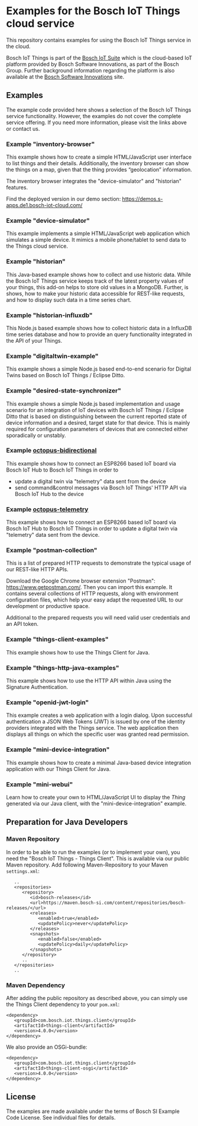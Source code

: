 # Examples for the Bosch IoT Things cloud service

This repository contains examples for using the Bosch IoT Things service in the cloud.

Bosch IoT Things is part of the [Bosch IoT Suite](https://www.bosch-iot-suite.com) which is the cloud-based IoT platform provided by Bosch Software Innovations, as part of the Bosch Group.
Further background information regarding the platform is also available at the [Bosch Software Innovations](https://www.bosch-si.com/iot-platform/bosch-iot-suite/homepage-bosch-iot-suite.html) site.

## Examples

The example code provided here shows a selection of the Bosch IoT Things service functionality. However, the examples do not cover the complete service offering. If you need more information, please visit the links above or contact us.

### Example "inventory-browser"

This example shows how to create a simple HTML/JavaScript user interface to list things and their details. Additionally, the inventory browser can show the things on a map, given that the thing provides “geolocation” information.

The inventory browser integrates the "device-simulator" and "historian" features.

Find the deployed version in our demo section: https://demos.s-apps.de1.bosch-iot-cloud.com/

### Example "device-simulator"

This example implements a simple HTML/JavaScript web application which simulates a simple device. It mimics a mobile phone/tablet to send data to the Things cloud service.

### Example "historian"

This Java-based example shows how to collect and use historic data. While the Bosch IoT Things service keeps track of the latest property values of your things, this add-on helps to store old values in a MongoDB.
Further, is shows, how to make your historic data accessible for REST-like requests, and how to display such data in a time series chart.

### Example "historian-influxdb"

This Node.js based example shows how to collect historic data in a InfluxDB time series database and how to provide an query functionality integrated in the API of your Things.

### Example "digitaltwin-example"

This example shows a simple Node.js based end-to-end scenario for Digital Twins based on Bosch IoT Things / Eclipse Ditto.

### Example "desired-state-synchronizer"

This example shows a simple Node.js based implementation and usage scenario for an integration of IoT devices with Bosch IoT Things / Eclipse Ditto that is based on distinguishing between the current reported state of device information and a desired, target state for that device. This is mainly required for configuration parameters of devices that are connected either sporadically or unstably.

### Example [octopus-bidirectional](octopus-bidirectional/)

This example shows how to connect an ESP8266 based IoT board via Bosch IoT Hub to Bosch IoT Things in order to 
* update a digital twin via "telemetry" data sent from the device
* send command&control messages via Bosch IoT Things' HTTP API via Bosch IoT Hub to the device

### Example [octopus-telemetry](octopus-telemetry/)

This example shows how to connect an ESP8266 based IoT board via Bosch IoT Hub to Bosch IoT Things in order to update 
a digital twin via "telemetry" data sent from the device.

### Example "postman-collection"

This is a list of prepared HTTP requests to demonstrate the typical usage of our REST-like HTTP APIs.

Download the Google Chrome browser extension "Postman": <https://www.getpostman.com/>.
Then you can import this example. It contains several collections of HTTP requests, along with environment configuration files, which help your easy adapt the requested URL to our development or productive space.

Additional to the prepared requests you will need valid user credentials and an API token.

### Example "things-client-examples"

This example shows how to use the Things Client for Java.

### Example "things-http-java-examples"

This example shows how to use the HTTP API within Java using the Signature Authentication.

### Example "openid-jwt-login"

This example creates a web application with a login dialog. Upon successful authentication a JSON Web Tokens (JWT) is issued by one of the identity providers integrated with the Things service. The web application then displays all things on which the specific user was granted read permission.

### Example "mini-device-integration"

This example shows how to create a minimal Java-based device integration application with our Things Client for Java.

### Example "mini-webui"

Learn how to create your own to HTML/JavaScript UI to display the _Thing_ generated via our Java client, with the "mini-device-integration" example.

## Preparation for Java Developers

### Maven Repository

In order to be able to run the examples (or to implement your own), you need the "Bosch IoT Things - Things Client".
This is available via our public Maven repository. Add following Maven-Repository to your Maven `settings.xml`:

```
   ..
   <repositories>
      <repository>
         <id>bosch-releases</id>
         <url>https://maven.bosch-si.com/content/repositories/bosch-releases/</url>
         <releases>
            <enabled>true</enabled>
            <updatePolicy>never</updatePolicy>
         </releases>
         <snapshots>
            <enabled>false</enabled>
            <updatePolicy>daily</updatePolicy>
         </snapshots>
      </repository>
      ..
   </repositories>
   ..
```

### Maven Dependency

After adding the public repository as described above, you can simply use the Things Client dependency to your `pom.xml`:

```
<dependency>
   <groupId>com.bosch.iot.things.client</groupId>
   <artifactId>things-client</artifactId>
   <version>4.0.0</version>
</dependency>
```

We also provide an OSGi-bundle:

```
<dependency>
   <groupId>com.bosch.iot.things.client</groupId>
   <artifactId>things-client-osgi</artifactId>
   <version>4.0.0</version>
</dependency>
```
## License

The examples are made available under the terms of Bosch SI Example Code License. See individual files for details.
